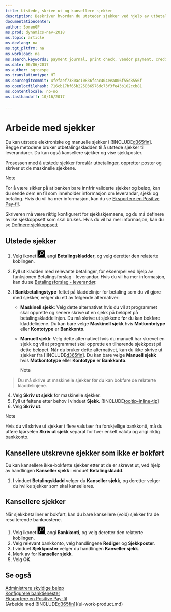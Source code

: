 ```yaml
---
title: Utstede, skrive ut og kansellere sjekker
description: Beskriver hvordan du utsteder sjekker ved hjelp av utbetalingskladden, skriver ut sjekker og kansellerer eller viser sjekkposter i Dynamics NAV.
documentationcenter: 
author: SorenGP
ms.prod: dynamics-nav-2018
ms.topic: article
ms.devlang: na
ms.tgt_pltfrm: na
ms.workload: na
ms.search.keywords: payment journal, print check, vendor payment, creditor, debt, balance due, AP
ms.date: 06/06/2017
ms.author: sgroespe
ms.translationtype: HT
ms.sourcegitcommit: 4fefaef7380ac10836fcac404eea006f55d8556f
ms.openlocfilehash: 716cb17bf65b225036576dc73f3fe43b102ccb81
ms.contentlocale: nb-no
ms.lasthandoff: 10/16/2017

---
```

# <a name="how-to-work-with-checks"></a>Arbeide med sjekker
Du kan utstede elektroniske og manuelle sjekker i [!INCLUDE[d365fin](includes/d365fin_md.md)]. Begge metodene bruker utbetalingskladden til å utstede sjekker til leverandører. Du kan også kansellere sjekker og vise sjekkposter.

Prosessen med å utstede sjekker foreslår utbetalinger, oppretter poster og skriver ut de maskinelle sjekkene.

> [!NOTE]  
>   For å være sikker på at banken bare innfrir validerte sjekker og beløp, kan du sende dem en fil som inneholder informasjon om leverandør, sjekk og betaling. Hvis du vil ha mer informasjon, kan du se [Eksportere en Positive Pay-fil](finance-how-positive-pay.md).

Skriveren må være riktig konfigurert for sjekkskjemaene, og du må definere hvilke sjekkoppsett som skal brukes. Hvis du vil ha mer informasjon, kan du se [Definere sjekkoppsett](finance-how-define-check-layouts.md)

## <a name="to-issue-checks"></a>Utstede sjekker
1. Velg ikonet ![Søk etter side eller rapport](media/ui-search/search_small.png "Søk etter side eller rapport"), angi **Betalingskladder**, og velg deretter den relaterte koblingen.
2. Fyll ut kladden med relevante betalinger, for eksempel ved hjelp av funksjonen Betalingsforslag - leverandør. Hvis du vil ha mer informasjon, kan du se [Betalingsforslag - leverandør](payables-how-suggest-vendor-payments.md).
3. I **Bankbetalingstype**-feltet på kladdelinjer for betaling som du vil gjøre med sjekker, velger du ett av følgende alternativer:

   * **Maskinell sjekk**: Velg dette alternativet hvis du vil at programmet skal opprette og senere skrive ut en sjekk på beløpet på betalingskladdelinjen. Du må skrive ut sjekkene før du kan bokføre kladdelinjene. Du kan bare velge **Maskinell sjekk** hvis **Motkontotype** eller **Kontotype** er **Bankkonto**.
   * **Manuell sjekk**: Velg dette alternativet hvis du manuelt har skrevet en sjekk og vil at programmet skal opprette en tilhørende sjekkpost på dette beløpet. Når du bruker dette alternativet, kan du ikke skrive ut sjekker fra [!INCLUDE[d365fin](includes/d365fin_md.md)]. Du kan bare velge **Manuell sjekk** hvis **Motkontotype** eller **Kontotype** er **Bankkonto**.

     > [!NOTE]  
>   Du må skrive ut maskinelle sjekker før du kan bokføre de relaterte kladdelinjene.
4. Velg **Skriv ut sjekk** for maskinelle sjekker.
5. Fyll ut feltene etter behov i vinduet **Sjekk**. [!INCLUDE[tooltip-inline-tip](includes/tooltip-inline-tip_md.md)]
6. Velg **Skriv ut**.

> [!NOTE]  
>   Hvis du vil skrive ut sjekker i flere valutaer fra forskjellige bankkonti, må du utføre kjørselen **Skriv ut sjekk** separat for hver enkelt valuta og angi riktig bankkonto.

## <a name="to-cancel-printed-checks-that-are-not-posted"></a>Kansellere utskrevne sjekker som ikke er bokført
Du kan kansellere ikke-bokførte sjekker etter at de er skrevet ut, ved hjelp av handlingen **Kanseller sjekk** i vinduet **Betalingskladd**.

1. I vinduet **Betalingskladd** velger du **Kanseller sjekk**, og deretter velger du hvilke sjekker som skal kanselleres.

## <a name="to-void-checks"></a>Kansellere sjekker
Når sjekkbetaliner er bokført, kan du bare kansellere (void) sjekker fra de resulterende bankpostene.

1. Velg ikonet ![Søk etter side eller rapport](media/ui-search/search_small.png "Søk etter side eller rapport"), angi **Bankkonti**, og velg deretter den relaterte koblingen.
2. Velg relevant bankkonto, velg handlingene **Rediger** og **Sjekkposter**.
3. I vinduet **Sjekkposter** velger du handlingen **Kanseller sjekk**.
4. Merk av for **Kanseller sjekk**.
5. Velg **OK**.

## <a name="see-also"></a>Se også
[Administrere skyldige beløp](payables-manage-payables.md)  
[Konfigurere banktjenester](bank-setup-banking.md)  
[Eksportere en Positive Pay-fil](finance-how-positive-pay.md)  
[Arbeide med [!INCLUDE[d365fin](includes/d365fin_md.md)]](ui-work-product.md)  

